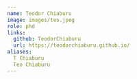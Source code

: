 ```yaml
---
name: Teodor Chiaburu
image: images/teo.jpeg
role: phd
links:
  github: TeodorChiaburu
  url: https://teodorchiaburu.github.io/
aliases:
  T Chiaburu 
  Teo Chiaburu
---
```



